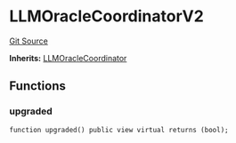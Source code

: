# LLMOracleCoordinatorV2
[Git Source](https://github.com/firstbatchxyz/swan-contracts/blob/ceefa4b0353ce4c0f1536b7318fa82b208305342/contracts/mock/LLMOracleCoordinatorV2.sol)

**Inherits:**
[LLMOracleCoordinator](/contracts/llm/LLMOracleCoordinator.sol/contract.LLMOracleCoordinator.md)


## Functions
### upgraded


```solidity
function upgraded() public view virtual returns (bool);
```

